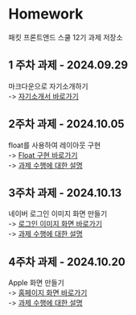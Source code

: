 # Homework

패킷 프론트앤드 스쿨 12기 과제 저장소

## 1 주차 과제 - 2024.09.29

마크다운으로 자기소개하기 <br>
-> [자기소개서 바로가기](./md/about-me.md)

## 2주차 과제 - 2024.10.05

float를 사용하여 레이아웃 구현 <br>
-> [Float 구현 바로가기](./avatars/avatars.html) <br>
-> [과제 수행에 대한 설명](./md/avatars.md)

## 3주차 과제 - 2024.10.13

네이버 로그인 이미지 화면 만들기<br>
-> [로그인 이미지 화면 바로가기](./login/login.html)<br>
-> [과제 수행에 대한 설명](./md/login.md)

## 4주차 과제 - 2024.10.20

Apple 화면 만들기 <Br>
-> [홈페이지 화면 바로가기](./apple/apple.html)<br>
-> [과제 수행에 대한 설명](./md/apple.md)
